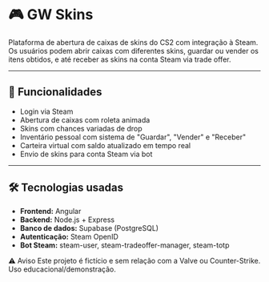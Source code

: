 # 🎮 GW Skins

Plataforma de abertura de caixas de skins do CS2 com integração à Steam. Os usuários podem abrir caixas com diferentes skins, guardar ou vender os itens obtidos, e até receber as skins na conta Steam via trade offer.

---

## 🚀 Funcionalidades

- Login via Steam
- Abertura de caixas com roleta animada
- Skins com chances variadas de drop
- Inventário pessoal com sistema de "Guardar", "Vender" e "Receber"
- Carteira virtual com saldo atualizado em tempo real
- Envio de skins para conta Steam via bot

---

## 🛠️ Tecnologias usadas

- **Frontend:** Angular
- **Backend:** Node.js + Express
- **Banco de dados:** Supabase (PostgreSQL)
- **Autenticação:** Steam OpenID
- **Bot Steam:** steam-user, steam-tradeoffer-manager, steam-totp

⚠️ Aviso
Este projeto é fictício e sem relação com a Valve ou Counter-Strike. Uso educacional/demonstração.

